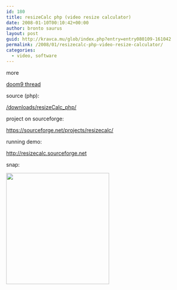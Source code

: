 ```yaml
---
id: 180
title: resizeCalc php (video resize calculator)
date: 2008-01-10T00:10:42+00:00
author: bronto saurus
layout: post
guid: http://kravca.mu/glob/index.php?entry=entry080109-161042
permalink: /2008/01/resizecalc-php-video-resize-calculator/
categories:
  - video, software
---
```

more
  
[doom9 thread](http://forum.doom9.org/showthread.php?t=133557)

source (php):
  
<a href="/downloads/resizeCalc_php/" target="_blank">/downloads/resizeCalc_php/</a>

project on sourceforge:
  
<https://sourceforge.net/projects/resizecalc/>
  
running demo:
  
<http://resizecalc.sourceforge.net>

snap:
  
<a href="http://brontosaurusrex.69.mu/2008/01/resizecalc-php-video-resize-calculator/resize/" rel="attachment wp-att-1450"><img src="http://brontosaurusrex.69.mu/wp-content/uploads/2008/01/resize-277x300.png" alt="" title="resize" width="277" height="300" class="aligncenter size-medium wp-image-1450" /></a>